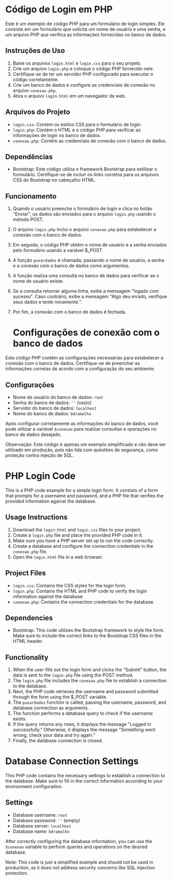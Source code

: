 # Código de Login em PHP

Este é um exemplo de código PHP para um formulário de login simples. Ele consiste em um formulário que solicita um nome de usuário e uma senha, e um arquivo PHP que verifica as informações fornecidas no banco de dados.

## Instruções de Uso

1. Baixe os arquivos `login.html` e `login.css` para o seu projeto.
2. Crie um arquivo `login.php` e coloque o código PHP fornecido nele.
3. Certifique-se de ter um servidor PHP configurado para executar o código corretamente.
4. Crie um banco de dados e configure as credenciais de conexão no arquivo `conexao.php`.
5. Abra o arquivo `login.html` em um navegador da web.

## Arquivos do Projeto
- `login.css`: Contém os estilos CSS para o formulário de login.
- `login.php`: Contém o HTML e o código PHP para verificar as informações de login no banco de dados.
- `conexao.php`: Contém as credenciais de conexão com o banco de dados.

## Dependências

- Bootstrap: Este código utiliza o framework Bootstrap para estilizar o formulário. Certifique-se de incluir os links corretos para os arquivos CSS do Bootstrap no cabeçalho HTML.

## Funcionamento

1. Quando o usuário preenche o formulário de login e clica no botão "Enviar", os dados são enviados para o arquivo `login.php` usando o método POST.
2. O arquivo `login.php` inclui o arquivo `conexao.php` para estabelecer a conexão com o banco de dados.
3. Em seguida, o código PHP obtém o nome de usuário e a senha enviados pelo formulário usando a variável $_POST.
4. A função `puxardados` é chamada, passando o nome de usuário, a senha e a conexão com o banco de dados como argumentos.
5. A função realiza uma consulta no banco de dados para verificar se o nome de usuário existe.
6. Se a consulta retornar alguma linha, exibe a mensagem "logado com sucesso". Caso contrário, exibe a mensagem "Algo deu errado, verifique seus dados e tente novamente.".
7. Por fim, a conexão com o banco de dados é fechada.

   # Configurações de conexão com o banco de dados

Este código PHP contém as configurações necessárias para estabelecer a conexão com o banco de dados. Certifique-se de preencher as informações corretas de acordo com a configuração do seu ambiente.

## Configurações

- Nome de usuário do banco de dados: `root`
- Senha do banco de dados: `''` (vazio)
- Servidor do banco de dados: `localhost`
- Nome do banco de dados: `bdramalho`


Após configurar corretamente as informações do banco de dados, você pode utilizar a variável `$conexao` para realizar consultas e operações no banco de dados desejado.


Observação: Este código é apenas um exemplo simplificado e não deve ser utilizado em produção, pois não lida com questões de segurança, como proteção contra injeção de SQL.

# PHP Login Code

This is a PHP code example for a simple login form. It consists of a form that prompts for a username and password, and a PHP file that verifies the provided information against the database.

## Usage Instructions

1. Download the `login.html` and `login.css` files to your project.
2. Create a `login.php` file and place the provided PHP code in it.
3. Make sure you have a PHP server set up to run the code correctly.
4. Create a database and configure the connection credentials in the `conexao.php` file.
5. Open the `login.html` file in a web browser.

## Project Files
- `login.css`: Contains the CSS styles for the login form.
- `login.php`: Contains the HTML and PHP code to verify the login information against the database.
- `conexao.php`: Contains the connection credentials for the database.

## Dependencies

- Bootstrap: This code utilizes the Bootstrap framework to style the form. Make sure to include the correct links to the Bootstrap CSS files in the HTML header.

## Functionality

1. When the user fills out the login form and clicks the "Submit" button, the data is sent to the `login.php` file using the POST method.
2. The `login.php` file includes the `conexao.php` file to establish a connection to the database.
3. Next, the PHP code retrieves the username and password submitted through the form using the $_POST variable.
4. The `puxardados` function is called, passing the username, password, and database connection as arguments.
5. The function performs a database query to check if the username exists.
6. If the query returns any rows, it displays the message "Logged in successfully." Otherwise, it displays the message "Something went wrong, check your data and try again."
7. Finally, the database connection is closed.

# Database Connection Settings

This PHP code contains the necessary settings to establish a connection to the database. Make sure to fill in the correct information according to your environment configuration.

## Settings

- Database username: `root`
- Database password: `''` (empty)
- Database server: `localhost`
- Database name: `bdramalho`

After correctly configuring the database information, you can use the `$conexao` variable to perform queries and operations on the desired database.

Note: This code is just a simplified example and should not be used in production, as it does not address security concerns like SQL injection protection.

